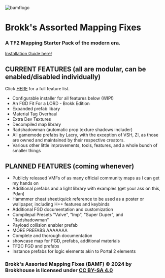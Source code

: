  ![bamflogo](/docs/img/BAMFLOGO2.png)
# Brokk's Assorted Mapping Fixes

### A TF2 Mapping Starter Pack of the modern era.
[Installation Guide here!](https://statecouncil.github.io/tf-bamf/installation.html)

## CURRENT FEATURES (all are modular, can be enabled/disabled individually)
Click [HERE](https://statecouncil.github.io/tf-bamf/contents-and-features.html) for a full feature list.

- Configurable installer for all features below (WIP!)
- An FGD Fit For a LORD - Brokk Edition
- Expanded prefab libary
- Material Tag Overhaul
- Extra Dev Textures
- Decompiled map library
- Radshadowman (automatic prop texture shadows includer)
- All gamemode prefabs by Lacry, with the exception of VSH, ZI, as those are owned and maintained by their respective creators.
- Various other little improvements, tools, features, and a whole bunch of smaller things

## PLANNED FEATURES (coming whenever)

- Publicly released VMFs of as many official community maps as I can get my hands on
- Additional prefabs and a light library with examples (get your ass on this, Pdan)
- Hammmer cheat sheet/quick reference to be used as a poster or wallpaper, including H++ features and keybinds
- Additional FGD documentation and customization
- Compilepal Presets "Valve", "Imp", "Super Duper", and "Radshadowman"
- Payload collision enabler prefab
- MORE PREFABS AAAAAAA
- Complete and thorough documentation
- showcase map for FGD, prefabs, additional materials
- TF2C FGD and prefabs
- Instance prefabs for logic elements akin to Portal 2 elements

### Brokk's Assorted Mapping Fixes (BAMF) © 2024 by Brokkhouse is licensed under [CC BY-SA 4.0](https://creativecommons.org/licenses/by-sa/4.0/)
